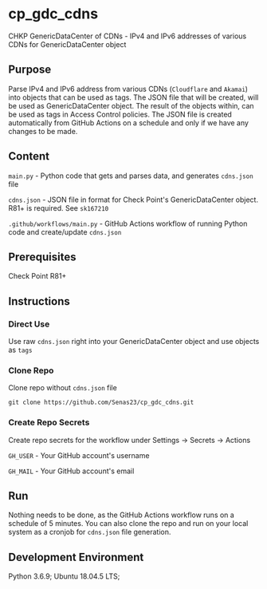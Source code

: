 # cp_gdc_cdns
CHKP GenericDataCenter of CDNs - IPv4 and IPv6 addresses of various CDNs for GenericDataCenter object

## Purpose
Parse IPv4 and IPv6 address from various CDNs (`Cloudflare` and `Akamai`) into objects that can be used as tags. The JSON file that will be created, will be used as GenericDataCenter object. The result of the objects within, can be used as tags in Access Control policies. The JSON file is created automatically from GitHub Actions on a schedule and only if we have any changes to be made.

## Content
`main.py` - Python code that gets and parses data, and generates `cdns.json` file

`cdns.json` - JSON file in format for Check Point's GenericDataCenter object. R81+ is required. See `sk167210`

`.github/workflows/main.py` - GitHub Actions workflow of running Python code and create/update `cdns.json`

## Prerequisites
Check Point R81+

## Instructions
### Direct Use
Use raw `cdns.json` right into your GenericDataCenter object and use objects as `tags`

### Clone Repo
Clone repo without `cdns.json` file
```
git clone https://github.com/Senas23/cp_gdc_cdns.git
```

### Create Repo Secrets
Create repo secrets for the workflow under Settings -> Secrets -> Actions

`GH_USER` - Your GitHub account's username

`GH_MAIL` - Your GitHub account's email


## Run
Nothing needs to be done, as the GitHub Actions workflow runs on a schedule of 5 minutes.
You can also clone the repo and run on your local system as a cronjob for `cdns.json` file generation.

## Development Environment
Python 3.6.9; Ubuntu 18.04.5 LTS;
